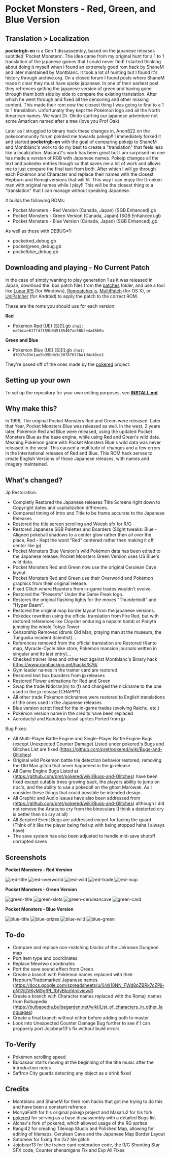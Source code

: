 # Pocket Monsters - Red, Green, and Blue Version

## Translation > Localization
**pocketrgb-en**  is a Gen 1 dissassembly, based on the japanese releases subtitled 'Pocket Monsters'.
The idea came from my original hunt for a 1 to 1 translation of the japanese games that I could never find! I started thinking about doing it myself when I found an extremely good rom hack by ShaneM and later maintained by Montblanc. It took a lot of hunting but I found it's history through archive.org. On a closed forum I found posts where ShaneM made it clear they must have spoke japanese. In one of their earliest post they refrences getting the japanese version of green and having gone through them both side by side to compare the existing translation. After which he went through and fixed all the censoring and other missing content. This made their rom now the closest thing I was going to find to a 1 to 1 translation. Unfortunatly they kept the Pokémon logo and all the North Amarican names. We want Dr. Okido starting our japanese adventure not some Amarican named after a tree (love you Prof Oak).

Later as I struggled to binary hack these changes in, Anon822 on the pokecommunity forum pointed me towards pokejp!! I immediately forked it and started **pocketrgb-en** with the goal of comparing pokejp to ShaneM and Montblanc's work to do my best to create a "translation" that feels less like a localization. Masaru2's work has been great but I am surprised no one has made a version of RGB with Japanese names. Pokejp changes all the text and pokedex entries though so that saves me a lot of work and allows me to just compare the final text from both. After which I will go through each Pokémon and Character and replace their names with the closest Hepburn and Romaji versions that will fit. This way I can enjoy the Drunken man with original names while I play!! This will be the closest thing to a "translation" that I can manage without speaking Japanese.

It builds the following ROMs:

* Pocket Monsters - Red Version (Canada, Japan) (SGB Enhanced).gb 
* Pocket Monsters - Green Version (Canada, Japan) (SGB Enhanced).gb  
* Pocket Monsters - Blue Version (Canada, Japan) (SGB Enhanced).gb 

As well as these with DEBUG=1:
* pocketred_debug.gb
* pocketgreen_debug.gb
* pocketblue_debug.gb 

## Downloading and playing - No Current Patch
In the case of simply wanting to play generation 1 as it was released in Japan, download the .bps patch files from the [patches](patches) folder, and use a tool like [Lunar IPS](http://fusoya.eludevisibility.org/lips/) (for Windows), [Rompatcher.js](https://www.marcrobledo.com/RomPatcher.js/), [MultiPatch](http://projects.sappharad.com/tools/multipatch.html) (for OS X), or [UniPatcher](https://play.google.com/store/apps/details?id=org.emunix.unipatcher&hl=en) (for Android) to apply the patch to the correct ROM.

These are the roms you should use for each version:

**Red**
- Pokemon Red (UE) [S][!].gb `sha1: ea9bcae617fdf159b045185467ae58b2e4a48b9a`

**Green and Blue**
- Pokemon Blue (UE) [S][!].gb `sha1: d7037c83e1ae5b39bde3c30787637ba1d4c48ce2`

They're based off of the ones made by the [pokered](https://github.com/pret/pokered) project.

## Setting up your own

To set up the repository for your own editing purposes, see [**INSTALL.md**](INSTALL.md).

## Why make this?

In 1996, The original Pocket Monsters Red and Green were released. Later that Year, Pocket Monsters Blue was released as well. In the west, 2 years later, Pokémon Red and Blue were released, using the updated Pocket Monsters Blue as the base engine, while using Red and Green's wild data. Meaning Pokémon game with Pocket Monsters Blue's wild data was never released in the west. This caused a multitude of changes and a few errors in the International releases of Red and Blue. This ROM hack serves to create English Versions of those Japanese releases, with names and imagery maintained.

## What's changed?

Jp Restoration:
* Completly Restored the Japanese releases Title Screens right down to Copyright dates and capitalization diffrences.
* Compared timing of Intro and Title to be frame accurate to the Japanese Releases
* Restored the title screen scrolling and Woosh sfx for R/G
* Restored Japanese SGB Palettes and Boarders (Slight tweaks: Blue - Aligned pokeball shadows to a center glow rather then all over the place, Red - Kept the word "Red" centered rather then making it off center like jp)
* Pocket Monsters Blue Version's wild Pokémon data has been edited to the Japanese release. Pocket Monsters Green Version uses US Blue's wild data.
* Pocket Monsters Red and Green now use the original Cerulean Cave layout.
* Pocket Monsters Red and Green use their Overworld and Pokémon graphics from their original release.
* Fixed Glitch where Haunters from in-game trades wouldn't evolve.
* Restored the "Presents" Under the Game Freak logo.
* Restores the original flashing lights for the moves "Thunderbolt" and "Hyper Beam".
* Restored the original map border layout from the japanese versions.
* Pokédex rewritten using the official translation from Fire Red, but with restored references like Cloyster enduring a napalm bomb or Ponyta jumping the whole Tokyo Tower
* Censorship Removed (drunk Old Man, praying man at the museum, the Tunguska incident Scientist)...
* References removed from the official translation are Restored (Kanto map, Myracle-Cycle bike store, Pokémon mansion journals written in singular and its last entry)...
* Checked trainer lines and other text against Montblanc's Binary hack https://www.romhacking.net/hacks/876/
* Gym leader names in the trainer card are restored.
* Restored text box boarders from jp releases
* Restored Flower animations for Red and Green
* Swap the trade Nidoran(m) to (f) and changed the nickname to the one used in the jp release (CHAPPY)
* All other trade Pokemon nicknames were restored to English translations of the ones used in the Japanese releases
* Blue version script fixed for the in-game trades (evolving Raichu, etc.)
* Pokémon version name in the credits have been replaced
* Aerodactyl and Kabutops fossil sprites Ported from jp

Bug Fixes:
* All Multi-Player Battle Engine and Single-Player Battle Engine Bugs (except Unexpected Counter Damage) Listed under pokered's Bugs and Glitches List are fixed (https://github.com/pret/pokered/wiki/Bugs-and-Glitches)
* Original wild Pokemon battle tile detection behavior restored, removing the Old Man glitch that never happened in the jp release
* All Game Engine Bugs Listed at (https://github.com/pret/pokered/wiki/Bugs-and-Glitches) have been fixed except cutable trees growing back, the players ability to jump on npc's, and the ability to use a pokedoll on the ghost Marowak. As I consider these things that could possible be intended design.
* All Graphic and Audio issues have also been addressed from (https://github.com/pret/pokered/wiki/Bugs-and-Glitches) although I did not remove the Artacuno cry from the binoculars (I think a destorted cry is better then no cry at all)
* All Scripted Event Bugs are addressed excpet for facing the guard (Think of it like the player being fed up with being stopped haha I always have)
* The save system has also been adjusted to handle mid-save shutoff corrupted saves

## Screenshots

**Pocket Monsters - Red Version**

![red-title](https://i.imgur.com/qWFkexy.gif)
![red-overworld](screenshots/red-overworld.bmp)
![red-wild](screenshots/red-wild.bmp)
![red-trade](screenshots/red-trade.bmp)
![red-map](screenshots/red-map.bmp)

**Pocket Monsters - Green Version**

![green-title](https://i.imgur.com/RWYHTME.gif)
![green-slots](screenshots/green-slots.bmp)
![green-ceruleancave](screenshots/green-ceruleancave.bmp)
![green-card](screenshots/green-card.bmp)

**Pocket Monsters - Blue Version**

![blue-title](https://i.imgur.com/fFypeSC.gif)
![blue-prizes](screenshots/blue-prizes.bmp)
![blue-wild](screenshots/blue-wild.bmp)
![blue-green](screenshots/blue-green.bmp)

## To-do
* Compare and replace non-matching blocks of the Unknown Dungeon map
* Port item type and coordinates
* Replace Mewtwo coordinates
* Port the save sound effect from Green.
* Create a branch with Pokémon names replaced with their Hepburn/Trademarked Japanese names (https://docs.google.com/spreadsheets/u/0/d/18NN_FWd8pZBRk7cZPjj-pN17jDVKyMSgfPf_fbfyBIo/htmlview#)
* Create a branch with Character names replaced with the Romaji names from Bulbapedia (https://bulbapedia.bulbagarden.net/wiki/List_of_characters_in_other_languages)
* Create a final branch without either before adding both to master
* Look into Unexpected Counter Damage Bug further to see if I can propperly port Jojobear13's fix without build errors

## To-Verify

* Pokémon scrolling speed
* Bulbasaur starts moving at the beginning of the title music after the introduction notes
* Saffron City guards detecting any object as a drink fixed

## Credits

* Montblanc and ShaneM for their rom hacks that got me trying to do this and have been a constant refrence
* MoriyaFaith for his original pokejp project and Masaru2 for his fork
* [pokered](https://github.com/pret/pokered) for serving as a base dissassembly with a detailed Bugs list
* Alchav's fork of pokered, which allowed usage of the RG sprites
* Rangi42 for creating Tilemap Studio and Polished Map, allowing for editing of tilemaps, Cerulean Cave and the Japanese Map Border Layout
* Satomew for fixing the 2x2 tile glitch
* Jojobear13 for the trainer card restoration code, the R/G Shooting Star SFX code, Counter shenanigans Fix and Exp All Fixes
